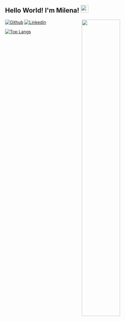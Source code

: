 ## Hello World! I'm Milena! <img src="https://media0.giphy.com/media/hvRJCLFzcasrR4ia7z/giphy.gif?cid=790b761132d1ab1e674d2e27108a3b2ac759907f3e88d521&rid=giphy.gif&ct=s" width="25"> 
[![Github](https://img.shields.io/badge/-Github-000?style=flat&logo=Github&logoColor=white)](https://github.com/milenafs)
[![Linkedin](https://img.shields.io/badge/-LinkedIn-blue?style=flat&logo=Linkedin&logoColor=white)](https://www.linkedin.com/in/milena-furuta-shishito-300ab3202/)
<img align="right" margin="100px" src="https://3.files.edl.io/dc33/21/02/11/202807-a5752061-e03b-4b81-9927-a51e6904bb97.gif" width="50%"/>

[![Top Langs](https://github-readme-stats.vercel.app/api/top-langs/?username=milenafs&layout=compact&theme=codeSTACKr)](https://github.com/anuraghazra/github-readme-stats)

  
